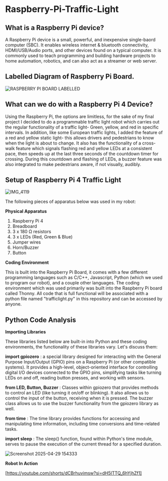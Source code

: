 # Raspberry-Pi-Traffic-Light

## What is a Raspberry Pi device?
A Raspberry Pi device is a small, powerful, and inexpensive single-baord computer (SBC). It enables wireless internet & bluetooth connectivity, HDMI/USB/Audio ports, and other devices found on a typical computer. It is commonly used to teach programming and building hardware projects to home automation, robotics, and can also act as a streamer or web server. 

## Labelled Diagram of Raspberry Pi Board.

![RASPBERRY PI BOARD LABELLED](https://github.com/user-attachments/assets/19ebbb48-85b1-46ed-a9ef-0a747b50d28f)

## What can we do with a Raspberry Pi 4 Device?
Using the Raspberry Pi, the options are limitless, for the sake of my final project I decided to do a programmable traffic light robot which carries out the regular functionality of a traffic light- Green, yellow, and red in specific intervals. In addition, like some European traffic lights, I added the feature of a red and yellow static light- this allows drivers and pedestrians to know when the light is about to change. It also has the functionality of a cross-walk feature which signals flashing red and yellow LEDs at a consistent pace, then speeds up at the last three seconds of the countdown timer for crossing. During this countdown and flashing of LEDs, a buzzer feature was also integrated to make pedestrians aware, if not visually, audibly. 

## Setup of Raspberry Pi 4 Traffic Light

![IMG_4119](https://github.com/user-attachments/assets/0fc92131-b269-46e1-8721-b8e469f603fe)

The following pieces of apparatus below was used in my robot:

**Physical Apparatus**

1) Raspberry Pi 4
2) Breadboard
3) 3 x 180 Ω resistors
4) 3 x LEDs (Red, Green & Blue)
5) Jumper wires
6) Horn/Buzzer
7) Button

**Coding Environment**

This is built into the Raspberry Pi Board, it comes with a few different programming languages such as C/C++, Javascript, Python (which we used to program our robot), and a couple other languages. The coding environment which was used primarily was built into the Raspberry Pi board called Thonny. All code that is full functional will be associated with a python file named "trafficlight.py" in this repository and can be accessed by anyone. 


## Python Code Analysis

**Importing Libraries**

These libraries listed below are built-in into Python and these coding environments, the functionality of these libraries vary. Let's discuss them:

 **import gpiozero** : a special library designed for interacting with the General Purpose Input/Output (GPIO) pins on a Raspberry Pi (or other compatible systems). It provides a high-level, object-oriented interface for controlling digital I/O devices connected to the GPIO pins, simplifying tasks like turning LEDs on and off, reading button presses, and working with sensors. 

 **from LED, Button, Buzzer** : Classes within gpiozero that provides methods to control an LED (like turning it on/off or blinking). It also allows us to control the input of the button, receiving when it is pressed. The buzzer class allows us to use the buzzer functionality from the gpiozero library as well.

 **from time** :  The time library provides functions for accessing and manipulating time information, including time conversions and time-related tasks.


**import sleep** : The sleep() function, found within Python's time module, serves to pause the execution of the current thread for a specified duration. 
 
![Screenshot 2025-04-29 154333](https://github.com/user-attachments/assets/658c82de-050e-46fd-81cf-3bec75d39dd6)


**Robot In Action** 

[https://youtube.com/shorts/dCBrhuvimsw?si=dH5ITTQ_6hYjhZf1]



